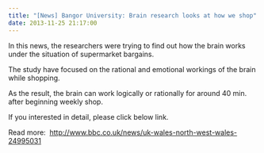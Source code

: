 ```yaml
---
title: "[News] Bangor University: Brain research looks at how we shop"
date: 2013-11-25 21:17:00
---
```


In this news, the researchers were trying to find out how the brain works under the situation of supermarket bargains.

The study have focused on the rational and emotional workings of the brain while shopping.

As the result, the brain can work logically or rationally for around 40 min. after beginning weekly shop.

If you interested in detail, please click below link.

Read more: 
<http://www.bbc.co.uk/news/uk-wales-north-west-wales-24995031>

